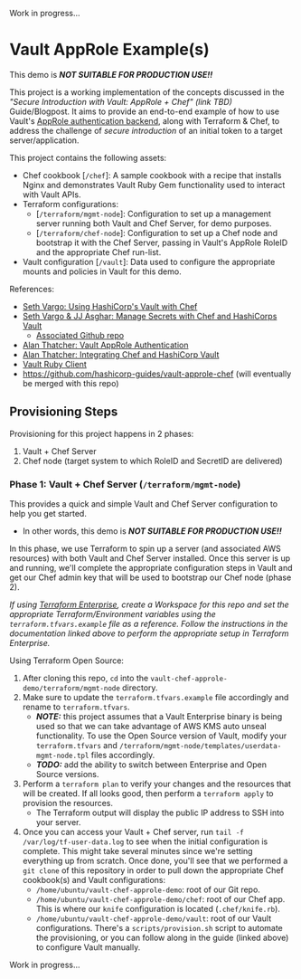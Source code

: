 Work in progress...

# Vault AppRole Example(s)

This demo is **_NOT SUITABLE FOR PRODUCTION USE!!_**

This project is a working implementation of the concepts discussed in the _"Secure Introduction with Vault: AppRole + Chef" (link TBD)_ Guide/Blogpost. It aims to provide an end-to-end example of how to use Vault's [AppRole authentication backend](https://www.vaultproject.io/docs/auth/approle.html), along with Terraform & Chef, to address the challenge of _secure introduction_ of an initial token to a target server/application.

This project contains the following assets:
- Chef cookbook [`/chef`]: A sample cookbook with a recipe that installs Nginx and demonstrates Vault Ruby Gem functionality used to interact with Vault APIs.
- Terraform configurations:
    - [`/terraform/mgmt-node`]: Configuration to set up a management server running both Vault and Chef Server, for demo purposes.
    - [`/terraform/chef-node`]: Configuration to set up a Chef node and bootstrap it with the Chef Server, passing in Vault's AppRole RoleID and the appropriate Chef run-list.
- Vault configuration [`/vault`]: Data used to configure the appropriate mounts and policies in Vault for this demo.

References:
- [Seth Vargo: Using HashiCorp's Vault with Chef](https://www.hashicorp.com/blog/using-hashicorps-vault-with-chef)
- [Seth Vargo & JJ Asghar: Manage Secrets with Chef and HashiCorps Vault](https://blog.chef.io/2016/12/12/manage-secrets-with-chef-and-hashicorps-vault/)
    - [Associated Github repo](https://github.com/sethvargo/vault-chef-webinar)
- [Alan Thatcher: Vault AppRole Authentication](http://blog.alanthatcher.io/vault-approle-authentication/)
- [Alan Thatcher: Integrating Chef and HashiCorp Vault](http://blog.alanthatcher.io/integrating-chef-and-hashicorp-vault/)
- [Vault Ruby Client](https://github.com/hashicorp/vault-ruby)
- https://github.com/hashicorp-guides/vault-approle-chef (will eventually be merged with this repo)

## Provisioning Steps

Provisioning for this project happens in 2 phases:

1. Vault + Chef Server
2. Chef node (target system to which RoleID and SecretID are delivered)

### Phase 1: Vault + Chef Server (`/terraform/mgmt-node`)

This provides a quick and simple Vault and Chef Server configuration to help you get started.
- In other words, this demo is **_NOT SUITABLE FOR PRODUCTION USE!!_**

In this phase, we use Terraform to spin up a server (and associated AWS resources) with both Vault and Chef Server installed. Once this server is up and running, we'll complete the appropriate configuration steps in Vault and get our Chef admin key that will be used to bootstrap our Chef node (phase 2).

_If using [Terraform Enterprise](https://www.terraform.io/docs/enterprise/getting-started/index.html), create a Workspace for this repo and set the appropriate Terraform/Environment variables using the `terraform.tfvars.example` file as a reference. Follow the instructions in the documentation linked above to perform the appropriate setup in Terraform Enterprise._

Using Terraform Open Source:

1. After cloning this repo, `cd` into the `vault-chef-approle-demo/terraform/mgmt-node` directory.
2. Make sure to update the `terraform.tfvars.example` file accordingly and rename to `terraform.tfvars`.
    - **_NOTE:_** this project assumes that a Vault Enterprise binary is being used so that we can take advantage of AWS KMS auto unseal functionality. To use the Open Source version of Vault, modify your `terraform.tfvars` and `/terraform/mgmt-node/templates/userdata-mgmt-node.tpl` files accordingly.
    - **_TODO:_** add the ability to switch between Enterprise and Open Source versions.
3. Perform a `terraform plan` to verify your changes and the resources that will be created. If all looks good, then perform a `terraform apply` to provision the resources.
    - The Terraform output will display the public IP address to SSH into your server.
4. Once you can access your Vault + Chef server, run `tail -f /var/log/tf-user-data.log` to see when the initial configuration is complete. This might take several minutes since we're setting everything up from scratch. Once done, you'll see that we performed a `git clone` of this repository in order to pull down the appropriate Chef cookbook(s) and Vault configurations:
    - `/home/ubuntu/vault-chef-approle-demo`: root of our Git repo.
    - `/home/ubuntu/vault-chef-approle-demo/chef`: root of our Chef app. This is where our `knife` configuration is located (`.chef/knife.rb`).
    - `/home/ubuntu/vault-chef-approle-demo/vault`: root of our Vault configurations. There's a `scripts/provision.sh` script to automate the provisioning, or you can follow along in the guide (linked above) to configure Vault manually.

Work in progress...
